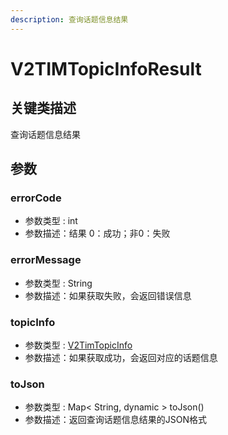 ```yaml
---
description: 查询话题信息结果
---
```


# V2TIMTopicInfoResult

## 关键类描述

查询话题信息结果

## 参数

### errorCode

* 参数类型 : int
* 参数描述：结果 0：成功；非0：失败

### errorMessage

* 参数类型 : String
* 参数描述：如果获取失败，会返回错误信息

### topicInfo

* 参数类型 : [V2TimTopicInfo](v2timtopicinfo.md)
* 参数描述：如果获取成功，会返回对应的话题信息

### toJson

* 参数类型 : Map< String, dynamic > toJson()
* 参数描述：返回查询话题信息结果的JSON格式


